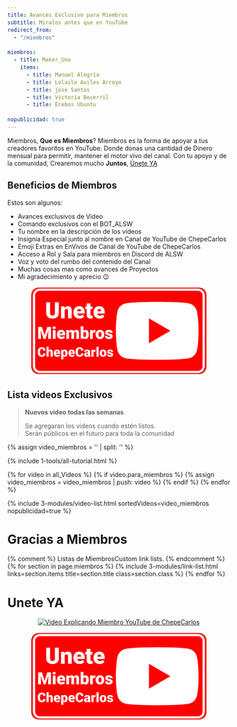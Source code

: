 ```yaml
---
title: Avances Exclusivo para Miembros
subtitle: Miralos antes que en YouTube
redirect_from:
  - "/miembros"

miembros:
  - title: Maker_Uno
    items:
      - title: Manuel Alegría
      - title: Lolailo Aviles Arroyo
      - title: jose Santos
      - title: Victoria Becerril
      - title: Erebos Ubuntu

nopublicidad: true
---
```


Miembros, **Que es Miembros**? Miembros es la forma de apoyar a tus creadores favoritos en YouTube. Donde donas una cantidad de Dinero mensual para permitir, mantener el motor vivo del canal. Con tu apoyo y de la comunidad, Crearemos mucho **Juntos**, [Únete YA](https://www.youtube.com/alswnet/join)

## Beneficios de Miembros

Estos son algunos:

- Avances exclusivos de Video
- Comando exclusivos con el BOT_ALSW
- Tu nombre en la descripción de los videos
- Insignia Especial junto al nombre en Canal de YouTube de ChepeCarlos
- Emoji Extras en EnVivos de Canal de YouTube de ChepeCarlos
- Acceso a Rol y Sala para miembros en Discord de ALSW
- Voz y voto del rumbo del contenido del Canal
- Muchas cosas mas como avances de Proyectos
- Mi agradecimiento y aprecio 😉

<p style="display: flex; justify-content: center;"> 
  <a href="https://www.youtube.com/alswnet/join">
    <img style="max-width: 25rem;" alt="Miembro YouTube de ChepeCarlos" src="/assets/images/miembro_youtube.png">
  </a>
</p>

## Lista videos Exclusivos

> **Nuevos video todas las semanas**
>
> Se agregaran los videos cuando estén listos.  
> Serán públicos en el futuro para toda la comunidad

{% assign video_miembros = '' | split: '' %}

{% include 1-tools/all-tutorial.html %}

{% for video in all_Videos %}
{% if video.para_miembros %}
{% assign video_miembros = video_miembros | push: video %}
{% endif %}
{% endfor %}

{% include 3-modules/video-list.html sortedVideos=video_miembros nopublicidad=true %}

# Gracias a Miembros

{% comment %} Listas de MiembrosCustom link lists. {% endcomment %}
{% for section in page.miembros %}
{% include 3-modules/link-list.html links=section.items title=section.title class=section.class %}
{% endfor %}

# Unete YA

<p style="display: flex; justify-content: center;"> 
  <a href="https://www.youtube.com/alswnet/join">
    <img alt="Video Explicando Miembro YouTube de ChepeCarlos" src="https://i3.ytimg.com/vi/OkeQj6m_FZ8/mqdefault.jpg">
  </a>
</p>

<p style="display: flex; justify-content: center;"> 
  <a href="https://www.youtube.com/alswnet/join">
    <img style="max-width: 25rem;"  alt="Miembro YouTube de ChepeCarlos" src="/assets/images/miembro_youtube.png">
  </a>
</p>
